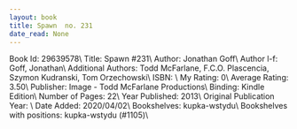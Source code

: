 ```yaml
---
layout: book
title: Spawn  no. 231
date_read: None
---
```


Book Id: 29639578\ 
Title: Spawn #231\ 
Author: Jonathan Goff\ 
Author l-f: Goff, Jonathan\ 
Additional Authors: Todd McFarlane, F.C.O. Plascencia, Szymon Kudranski, Tom Orzechowski\ 
ISBN: \ 
My Rating: 0\ 
Average Rating: 3.50\ 
Publisher: Image - Todd McFarlane Productions\ 
Binding: Kindle Edition\ 
Number of Pages: 22\ 
Year Published: 2013\ 
Original Publication Year: \ 
Date Added: 2020/04/02\ 
Bookshelves: kupka-wstydu\ 
Bookshelves with positions: kupka-wstydu (#1105)\ 

